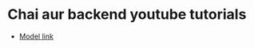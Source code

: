 # Chai aur backend youtube tutorials

- [Model link](https://app.eraser.io/workspace/YtPqZ1VogxGy1jzIDkzj)